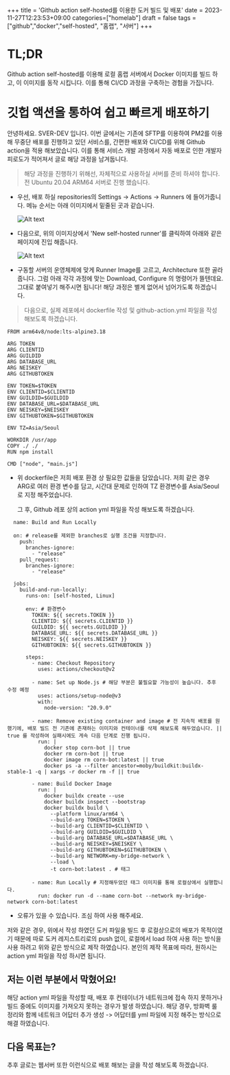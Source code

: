 +++
title = 'Github action self-hosted를 이용한 도커 빌드 및 배포'
date = 2023-11-27T12:23:53+09:00
categories=["homelab"]
draft = false
tags = ["github","docker","self-hosted", "홈랩", "서버"]
+++

# TL;DR

Github action self-hosted를 이용해 로컬 홈랩 서버에서 Docker 이미지를 빌드 하고, 이 이미지를 동작 시킵니다. 이를 통해 CI/CD 과정을 구축하는 경험을 가집니다.

# 깃헙 액션을 통하여 쉽고 빠르게 배포하기

안녕하세요. SVER-DEV 입니다. 이번 글에서는 기존에 SFTP를 이용하여 PM2를 이용해 무중단 배포를 진행하고 있던 서비스를, 간편한 배포와 CI/CD를 위해 Github action을 적용 해보았습니다. 이를 통해 서비스 개발 과정에서 자동 배포로 인한 개발자 피로도가 적어져서 글로 해당 과정을 남겨둡니다.

> 해당 과정을 진행하기 위해선, 자체적으로 사용하실 서버를 준비 하셔야 합니다. 전 Ubuntu 20.04 ARM64 서버로 진행 했습니다.

- 우선, 배포 하실 repositories의 Settings -> Actions -> Runners 에 들어가줍니다. 메뉴 순서는 아래 이미지에서 밑줄된 곳과 같습니다.

  ![Alt text](https://cdn.jsdelivr.net/gh/sverdev/blog.sver.dev@latest/blog/static/img/post/github_action_self-hosted/github_action_self-hosted-1.png)

- 다음으로, 위의 이미지상에서 'New self-hosted runner'를 클릭하여 아래와 같은 페이지에 진입 해줍니다.

  ![Alt text](https://cdn.jsdelivr.net/gh/sverdev/blog.sver.dev@latest/blog/static/img/post/github_action_self-hosted/github_action_self-hosted-2.png)

- 구동할 서버의 운영체제에 맞게 Runner Image를 고르고, Architecture 또한 골라줍니다. 그럼 아래 각각 과정에 맞는 Download, Configure 의 명령어가 뜰텐데요. 그대로 붙여넣기 해주시면 됩니다! 해당 과정은 별게 없어서 넘어가도록 하겠습니다.

> 다음으로, 실제 레포에서 dockerfile 작성 및 github-action.yml 파일을 작성 해보도록 하겠습니다.

```
FROM arm64v8/node:lts-alpine3.18

ARG TOKEN
ARG CLIENTID
ARG GUILDID
ARG DATABASE_URL
ARG NEISKEY
ARG GITHUBTOKEN

ENV TOKEN=$TOKEN
ENV CLIENTID=$CLIENTID
ENV GUILDID=$GUILDID
ENV DATABASE_URL=$DATABASE_URL
ENV NEISKEY=$NEISKEY
ENV GITHUBTOKEN=$GITHUBTOKEN

ENV TZ=Asia/Seoul

WORKDIR /usr/app
COPY ./ ./
RUN npm install

CMD ["node", "main.js"]
```

- 위 dockerfile은 저희 배포 환경 상 필요한 값들을 담았습니다.
  저희 같은 경우 ARG로 여러 환경 변수를 담고, 시간대 문제로 인하여 TZ 환경변수를 Asia/Seoul로 지정 해주었습니다.

  그 후, Github 레포 상의 action yml 파일을 작성 해보도록 하겠습니다.

```
  name: Build and Run Locally

  on: # release를 제외한 branches로 실행 조건을 지정합니다.
    push:
      branches-ignore:
        - "release"
    pull_request:
      branches-ignore:
        - "release"

  jobs:
    build-and-run-locally:
      runs-on: [self-hosted, Linux]

      env: # 환경변수
        TOKEN: ${{ secrets.TOKEN }}
        CLIENTID: ${{ secrets.CLIENTID }}
        GUILDID: ${{ secrets.GUILDID }}
        DATABASE_URL: ${{ secrets.DATABASE_URL }}
        NEISKEY: ${{ secrets.NEISKEY }}
        GITHUBTOKEN: ${{ secrets.GITHUBTOKEN }}

      steps:
        - name: Checkout Repository
          uses: actions/checkout@v2

        - name: Set up Node.js # 해당 부분은 불필요할 가능성이 높습니다. 추후 수정 예정
          uses: actions/setup-node@v3
          with:
            node-version: "20.9.0"

        - name: Remove existing container and image # 전 지속적 배포를 원했기에, 배포 빌드 전 기존에 존재하는 이미지와 컨테이너를 삭제 해보도록 해두었습니다. || true 를 작성하여 실패시에도 게속 다음 단계로 진행 됩니다.
          run: |
            docker stop corn-bot || true
            docker rm corn-bot || true
            docker image rm corn-bot:latest || true
            docker ps -a --filter ancestor=moby/buildkit:buildx-stable-1 -q | xargs -r docker rm -f || true

        - name: Build Docker Image
          run: |
            docker buildx create --use
            docker buildx inspect --bootstrap
            docker buildx build \
              --platform linux/arm64 \
              --build-arg TOKEN=$TOKEN \
              --build-arg CLIENTID=$CLIENTID \
              --build-arg GUILDID=$GUILDID \
              --build-arg DATABASE_URL=$DATABASE_URL \
              --build-arg NEISKEY=$NEISKEY \
              --build-arg GITHUBTOKEN=$GITHUBTOKEN \
              --build-arg NETWORK=my-bridge-network \
              --load \
              -t corn-bot:latest . # 태그

        - name: Run Locally # 지정해두었던 태그 이미지를 통해 로컬상에서 실행합니다.
          run: docker run -d --name corn-bot --network my-bridge-network corn-bot:latest

```

- 오류가 있을 수 있습니다. 조심 하여 사용 해주세요.

저와 같은 경우, 위에서 작성 하였던 도커 파일을 빌드 후 로컬상으로의 배포가 목적이였기 때문에 따로 도커 레지스트리로의 push 없이, 로컬에서 load 하여 사용 하는 방식을 사용 하려고 위와 같은 방식으로 제작 하였습니다. 본인의 제작 목표에 따라, 원하시는 action yml 파일을 작성 하시면 됩니다.

## 저는 이런 부분에서 막혔어요!

해당 action yml 파일을 작성할 때, 배포 후 컨테이너가 네트워크에 접속 하지 못하거나 빌드 중에도 이미지를 가져오지 못하는 경우가 발생 하였습니다. 해당 경우, 방화벽 룰 정리와 함께 네트워크 어답터 추가 생성 -> 어답터를 yml 파일에 지정 해주는 방식으로 해결 하였습니다.

## 다음 목표는?

추후 글로는 웹서버 또한 이런식으로 배포 해보는 글을 작성 해보도록 하겠습니다.
